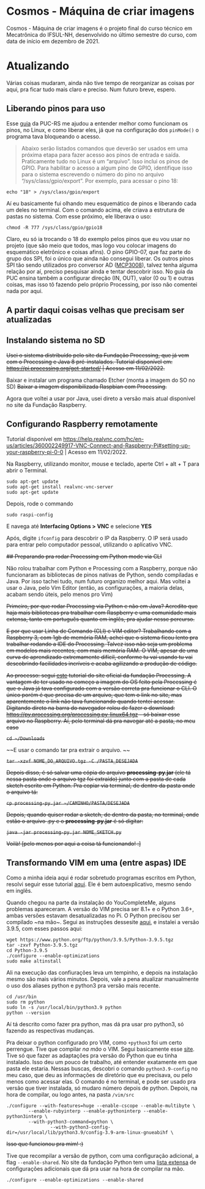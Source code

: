 # Cosmos - Máquina de criar imagens

Cosmos - Máquina de criar imagens é o projeto final do curso técnico em Mecatrônica do IFSUL-NH, desenvolvido no último semestre do curso, com data de início em dezembro de 2021. 

# Atualizando

Várias coisas mudaram, ainda não tive tempo de reorganizar as coisas por aqui, pra ficar tudo mais claro e preciso.
Num futuro breve, espero.

## Liberando pinos para uso

Esse [guia](https://www.inf.pucrs.br/emoreno/undergraduate/CC/progperif/class_files/Aula03/material/tutorial_gpio.pdf) da PUC-RS me ajudou a entender melhor como funcionam os pinos, no Linux, e como liberar eles, já que na configuração dos `pinMode()` o programa tava bloqueando o acesso. 

> Abaixo serão listados comandos que deverão ser usados em uma próxima etapa para fazer
acesso aos pinos de entrada e saída. Praticamente tudo no Linux é um “arquivo”. Isso inclui os
pinos de GPIO. Para habilitar o acesso a algum pino de GPIO, identifique isso para o sistema
escrevendo o número do pino no arquivo “/sys/class/gpio/export”. Por exemplo, para acessar o
pino 18:

`echo "18" > /sys/class/gpio/export`

Aí eu basicamente fui olhando meu esquemático de pinos e liberando cada um deles no terminal. Com o comando acima, ele criava a estrutura de pastas no sistema. Com esse próximo, ele liberava o uso:

`chmod -R 777 /sys/class/gpio/gpio18`

Claro, eu só ia trocando o 18 do exemplo pelos pinos que eu vou usar no projeto (que são meio que todos, mas logo vou colocar imagens do esquemático eletrônico e coisas afins). O pino GPIO-07, que faz parte do grupo dos SPI, foi o único que ainda não consegui liberar. Os outros pinos SPI tão sendo utilizados pro conversor AD ([MCP3008](https://github.com/processing/processing/tree/master/java/libraries/io/examples/AnalogDigital_SPI_MCP3008)), talvez tenha alguma relação por aí, preciso pesquisar ainda e tentar descobrir isso. No guia da PUC ensina também a configurar direção (IN, OUT), valor (0 ou 1) e outras coisas, mas isso tô fazendo pelo próprio Processing, por isso não comentei nada por aqui.

## A partir daqui coisas velhas que precisam ser atualizadas


## Instalando sistema no SD

~~Usei o sistema distribuído pelo site da Fundação Processing, 
que já vem com o Processing e Java 8 pré-instalados.
Tutorial disponível em: https://pi.processing.org/get-started/ | Acesso em 11/02/2022.~~

Baixar e instalar um programa chamado Etcher (monta a imagem do SO no SD)
~~Baixar a imagem disponibilizada Raspbian com Processing.~~

Agora que voltei a usar por Java, usei direto a versão mais atual disponível no site da Fundação Raspberry.

## Configurando Raspberry remotamente

Tutorial disponível em https://help.realvnc.com/hc/en-us/articles/360002249917-VNC-Connect-and-Raspberry-Pi#setting-up-your-raspberry-pi-0-0 | Acesso em 11/02/2022.

Na Raspberry, utilizando monitor, mouse e teclado, aperte Ctrl + alt + T para abrir o Terminal.

```
sudo apt-get update
sudo apt-get install realvnc-vnc-server
sudo apt-get update
```

Depois, rode o commando

```
sudo raspi-config
```

E navega até **Interfacing Options > VNC** e selecione **YES**

Após, digite `ifconfig` para descobrir o IP da Raspberry. 
O IP será usado para entrar pelo computador pessoal, utilizando o aplicativo VNC.

~~## Preparando pra rodar Processing em Python mode via CLI~~

Não rolou trabalhar com Python e Processing com a Raspberry, porque não funcionaram as bibliotecas de pinos nativas de Python, sendo compiladas e Java. Por isso tachei tudo, num futuro organizo melhor aqui. Mas voltei a usar o Java, pelo Vim Editor (então, as configurações, a maioria delas, acabam sendo úteis, pelo menos pro Vim)

~~Primeiro, por que rodar Processing via Python e não em Java?
Acredito que haja mais bibliotecas pra trabalhar com Raspberry e uma comunidade mais extensa, tanto em português quanto em inglês, pra ajudar nesse percurso.~~

~~E por que usar Linha de Comando (CLI) e VIM editor?
Trabalhando com a Raspberry 3, com 1gb de memória RAM, achei que o sistema ficou lento pra trabalhar rodando a IDE do Processing. Talvez isso não seja um problema em modelos mais recentes, com mais memória RAM. O VIM, apesar de uma curva de aprendizado extremamente difícil, conforme tu vai usando tu vai descobrindo facilidades incríveis e acaba agilizando a produção de código.~~

~~Ao processo: segui [este](https://py.processing.org/tutorials/command-line/) tutorial do site oficial da fundação Processing. A vantagem de ter usado no começo a imagem do OS feito pela Processing é que o Java já tava configurado com a versão correta pra funcionar o CLI. O único porém é que precisa de um arquivo, que tem o link no site, mas aparentemente o link não tava funcionando quando tentei acessar. Digitando direto na barra do navegador rolou de fazer o download: https://py.processing.org/processing.py-linux64.tgz - só baixar esse arquivo no Raspberry. Aí, pelo terminal dá pra navegar até a pasta, no meu caso~~

~~`cd ~/Downloads`~~

~~E usar o comando tar pra extrair o arquivo. ~~

~~`tar -xzvf NOME_DO_ARQUIVO.tgz -C /PASTA_DESEJADA`~~

~~Depois disso, é só salvar uma cópia do arquivo **processing-py.jar** (ele tá nessa pasta onde o arquivo tgz foi extraído) junto com a pasta de cada sketch escrito em Python. Pra copiar via terminal, de dentro da pasta onde o arquivo tá:~~

~~`cp processing-py.jar ~/CAMINHO/PASTA/DESEJADA`~~

~~Depois, quando quiser rodar a sketch, de dentro da pasta, no terminal, onde estão o arquivo .py e o **processing-py.jar** é só digitar:~~

~~`java -jar processing-py.jar NOME_SKETCH.py`~~

~~Voilà! [pelo menos por aqui a coisa tá funcionando! :]~~

## Transformando VIM em uma (entre aspas) IDE

Como a minha ideia aqui é rodar sobretudo programas escritos em Python, resolvi seguir esse tutorial [aqui](https://realpython.com/vim-and-python-a-match-made-in-heaven/).
Ele é bem autoexplicativo, mesmo sendo em inglês. 

Quando chegou na parte da instalação do YouCompleteMe, alguns problemas apareceram. A versão do VIM precisa ser 8.1+ e o Python 3.6+, ambas versões estavam desatualizadas no Pi. 
O Python precisou ser compilado ~na mão~. Segui as instruções dessesite [aqui](https://raspberrytips.com/install-latest-python-raspberry-pi/), e instalei a versão 3.9.5, com esses passos aqui:

```
wget https://www.python.org/ftp/python/3.9.5/Python-3.9.5.tgz
tar -zxvf Python-3.9.5.tgz
cd Python-3.9.5
./configure --enable-optimizations
sudo make altinstall
```

Ali na execução das confiurações leva um tempinho, e depois na instalação mesmo são mais vários minutos. Depois, vale a pena atualizar manualmente o uso dos aliases python e python3 pra versão mais recente.

```
cd /usr/bin
sudo rm python
sudo ln -s /usr/local/bin/python3.9 python
python --version
```

Aí tá descrito como fazer pra python, mas dá pra usar pro python3, só fazendo as respectivas mudanças.

Pra deixar o python configurado pro VIM, como `+python3` foi um certo perrengue. Tive que compilar *na mão* o VIM. Segui basicamente esse [site](https://en.dlyang.me/install-vim-on-raspberry-pi-with-python3-support/). Tive só que fazer as adaptações pra versão do Python que eu tinha instalado. Isso deu um pouco de trabalho, até entender exatamente em que pasta ele estaria. Nessas buscas, descobri o comando `python3.9-config` no meu caso, que deu as informações de diretório que eu precisava, ou pelo menos como acessar elas. O comando é no terminal, e pode ser usado pra versão que tiver instalada, só mudaro número depois de python. Depois, na hora de compilar, ou logo antes, na pasta `/vim/src` 

```
./configure --with-features=huge --enable-cscope --enable-multibyte \
  		--enable-rubyinterp --enable-pythoninterp --enable-python3interp \
		--with-python3-command=python \
                --with-python3-config-dir=/usr/local/lib/python3.9/config-3.9-arm-linux-gnueabihf \
```

<strike>Isso que funcionou pra mim! :) </strike>

Tive que recompilar a versão de python, com uma configuração adicional, a flag `--enable-shared`. No site da fundação Python tem uma [lista extensa](https://docs.python.org/3/using/configure.html) de configurações adicionais que dá pra usar na hora de compilar na mão.

```
./configure --enable-optimizations --enable-shared
```






